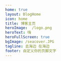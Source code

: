```yaml
---
home: true
layout: BlogHome
icon: home
title: 博客主页
heroImage:  /logo.png
heroText: 嗨
heroFullScreen: true
bgImage: /seacover.JPG
tagline: 去海边 在海边
footer: 自定义你的页脚文字
---
```


